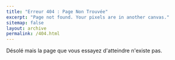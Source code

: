 ```yaml
---
title: "Erreur 404 : Page Non Trouvée"
excerpt: "Page not found. Your pixels are in another canvas."
sitemap: false
layout: archive
permalink: /404.html
---
```


Désolé mais la page que vous essayez d'atteindre n'existe pas.

<script>
  var GOOG_FIXURL_LANG = 'en';
  var GOOG_FIXURL_SITE = '{{ site.url }}'
</script>
<script src="https://linkhelp.clients.google.com/tbproxy/lh/wm/fixurl.js">
</script>
